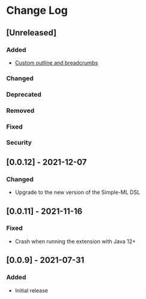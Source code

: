# Change Log

## [Unreleased]
### Added
- [Custom outline and breadcrumbs](https://github.com/Simple-ML/Simple-ML/pull/114)
### Changed
### Deprecated
### Removed
### Fixed
### Security

## [0.0.12] - 2021-12-07
### Changed
- Upgrade to the new version of the Simple-ML DSL

## [0.0.11] - 2021-11-16
### Fixed
- Crash when running the extension with Java 12+

## [0.0.9] - 2021-07-31
### Added
- Initial release
